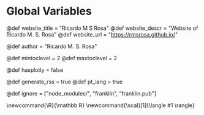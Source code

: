 # Global Variables

<!--
Add here global page variables to use throughout your
website.
The website_* must be defined for the RSS to work
-->
@def website_title = "Ricardo M S Rosa"
@def website_descr = "Website of Ricardo M. S. Rosa"
@def website_url   = "https://rmsrosa.github.io/"

@def author = "Ricardo M. S. Rosa"

@def mintoclevel = 2
@def maxtoclevel = 2

@def hasplotly = false

@def generate_rss = true
@def pt_lang = true

<!--
Add here files or directories that should be ignored by Franklin, otherwise
these files might be copied and, if markdown, processed by Franklin which
you might not want. Indicate directories by ending the name with a `/`.
-->
@def ignore = ["node_modules/", "franklin", "franklin.pub"]

<!--
Add here global latex commands to use throughout your
pages. It can be math commands but does not need to be.
For instance:
* \newcommand{\phrase}{This is a long phrase to copy.}
-->
\newcommand{\R}{\mathbb R}
\newcommand{\scal}[1]{\langle #1 \rangle}
